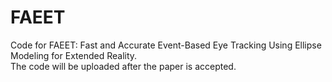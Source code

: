 # FAEET
Code for FAEET: Fast and Accurate Event-Based Eye Tracking Using Ellipse Modeling for Extended Reality.  
The code will be uploaded after the paper is accepted.
